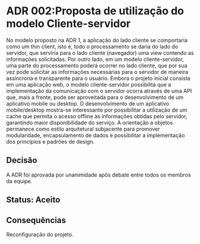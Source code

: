 # ADR 002:Proposta de utilização do modelo Cliente-servidor
No modelo proposto na ADR 1, a aplicação do lado cliente se comportaria como um thin client, isto é, todo o processamento se daria do lado do servidor, que serviria para o lado cliente (navegador) uma view contendo as informações solicitadas. Por outro lado, em um modelo cliente-servidor, uma parte do processamento poderá ocorrer no lado cliente, que por sua vez pode solicitar as informações necessárias para o servidor de maneira assíncrona e transparente para o usuário. Embora o projeto inicial consista em uma aplicação web, o modelo cliente-servidor possibilita que a implementação da comunicação com o servidor ocorra através de uma API que, mais a frente, pode ser aproveitada para o desenvolvimento de um aplicativo mobile ou desktop.  O desenvolvimento de um aplicativo mobile/desktop mostra-se interessante por possibilitar a utilização de um cache que permita o acesso offline às informações obtidas pelo servidor, garantindo maior disponibilidade do serviço. A orientação a objetos permanece como estilo arquitetural subjacente para promover modularidade, encapsulamento de dados e possibilitar a implementação dos princípios e padrões de design. 
## Decisão
A ADR foi aprovada por unanimidade após debate entre todos os membros da equipe. 
## Status: Aceito 
## Consequências
Reconfiguração do projeto. 
